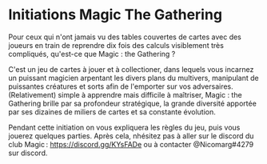 # Initiations Magic The Gathering

Pour ceux qui n'ont jamais vu des tables couvertes de cartes avec des joueurs en
train de reprendre dix fois des calculs visiblement très compliqués, qu'est-ce
que Magic : the Gathering ?

C'est un jeu de cartes à jouer et à collectioner, dans lequels vous incarnez un
puissant magicien arpentant les divers plans du multivers, manipulant de
puissantes créatures et sorts afin de l'emporter sur vos adversaires.
(Relativement) simple à apprendre mais difficile à maîtriser, Magic : the
Gathering brille par sa profondeur stratégique, la grande diversité apportée par
ses dizaines de miliers de cartes et sa constante évolution.

Pendant cette initiation on vous expliquera les règles du jeu, puis vous jouerez
quelques parties. Après cela, nhésitez pas à aller sur le discord du club
Magic : https://discord.gg/KYsFADe ou à contacter @Nicomarg#4279 sur discord.

